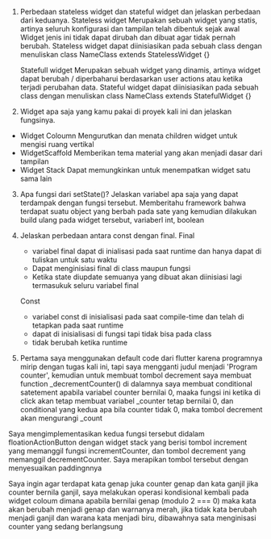 1. Perbedaan stateless widget dan stateful widget dan jelaskan perbedaan dari keduanya.
   Stateless widget
   Merupakan sebuah widget yang statis, artinya seluruh konfigurasi dan tampilan telah dibentuk sejak  awal Widget jenis ini tidak dapat dirubah dan dibuat agar tidak pernah berubah. Stateless widget dapat    diinisiasikan pada sebuah class dengan menuliskan class NameClass extends StatelessWidget {}
   
   Statefull widget
   Merupakan sebuah widget yang dinamis, artinya widget dapat berubah / diperbaharui berdasarkan user          actions atau ketika terjadi perubahan data. Stateful widget dapat diinisiasikan pada sebuah class dengan    menuliskan class NameClass extends StatefulWidget {}
   
2. Widget apa saja yang kamu pakai di proyek kali ini dan jelaskan fungsinya.
  - Widget Coloumn
    Mengurutkan dan menata children widget untuk mengisi ruang vertikal
  - WidgetScaffold
    Memberikan tema material yang akan menjadi dasar dari tampilan
  - Widget Stack
    Dapat memungkinkan untuk menempatkan widget satu sama lain
    
3. Apa fungsi dari setState()? Jelaskan variabel apa saja yang dapat terdampak dengan fungsi tersebut.
   Memberitahu framework bahwa terdapat suatu object yang berbah pada sate yang kemudian dilakukan build     ulang pada widget tersebut, variaberl int, boolean

4. Jelaskan perbedaan antara const dengan final.
   Final
   - variabel final dapat di inialisasi pada saat runtime dan hanya dapat di tuliskan untuk satu waktu
   - Dapat menginisiasi final di class maupun fungsi
   - Ketika state diupdate semuanya yang dibuat akan diinisiasi lagi termasukuk seluru variabel final
   
   Const
   - variabel const di inisialisasi pada saat compile-time dan telah di tetapkan pada saat runtime
   - dapat di inisialisasi di fungsi tapi tidak bisa pada class
   - tidak berubah ketika runtime
   
5. Pertama saya menggunakan default code dari flutter karena programnya mirip dengan tugas kali ini, tapi saya mengganti judul menjadi 'Program counter', kemudian untuk membuat tombol decrement saya membuat function _decrementCounter() di dalamnya saya membuat conditional satetement apabila variabel counter bernilai 0, maaka fungsi ini ketika di click akan tetap membuat variabel _counter tetap bernilai 0, dan conditional yang kedua apa bila counter tidak 0, maka tombol decrement akan mengurangi _count

Saya mengimplementasikan kedua fungsi tersebut didalam floationActionButton dengan widget stack yang berisi tombol increment yang memanggil fungsi incrementCounter, dan tombol decrement yang memanggil decrementCounter. Saya merapikan tombol tersebut dengan menyesuaikan paddingnnya

Saya ingin agar terdapat kata genap juka counter genap dan kata ganjil jika counter bernila ganjil, saya melakukan operasi kondisional kembali pada widget coloum dimana apabila bernilai genap (modulo 2 === 0) maka kata akan berubah menjadi genap dan warnanya merah, jika tidak kata berubah menjadi ganjil dan warana kata menjadi biru, dibawahnya sata menginisasi counter yang sedang berlangsung
   
